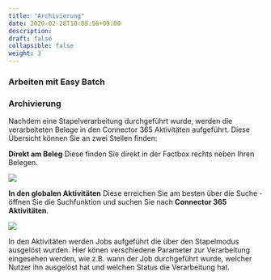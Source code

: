 ```yaml
---
title: "Archivierung"
date: 2020-02-28T10:08:56+09:00
description: 
draft: false
collapsible: false
weight: 3
---
```

### Arbeiten mit Easy Batch

### Archivierung

Nachdem eine Stapelverarbeitung durchgeführt wurde, werden die verarbeiteten Belege in den Connector 365 Aktivitäten aufgeführt. Diese Übersicht können Sie an zwei Stellen finden:

**Direkt am Beleg**
Diese finden Sie direkt in der Factbox rechts neben Ihren Belegen.

![](images/apps/easyfactboxde.PNG)

**In den globalen Aktivitäten**
Diese erreichen Sie am besten über die Suche - öffnen Sie die Suchfunktion und suchen Sie nach **Connector 365 Aktivitäten**.

![](images/apps/easyarchivede.PNG)

In den Aktivitäten werden Jobs aufgeführt die über den Stapelmodus ausgelöst wurden. Hier könen verschiedene Parameter zur Verarbeitung eingesehen werden, wie z.B. wann der Job durchgeführt wurde, welcher Nutzer ihn ausgelöst hat und welchen Status die Verarbeitung hat.
